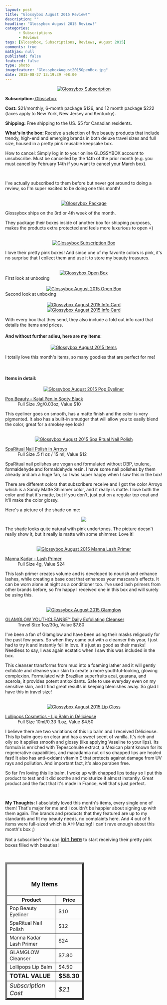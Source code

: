 ```yaml
---
layout: post
title: "Glossybox August 2015 Review!"
description: ""
headline: "Glossybox August 2015 Review!"
categories: 
      - Subscriptions
      - Reviews
tags: [Glossybox, Subscriptions, Reviews, August 2015]
comments: true
mathjax: null
published: false
featured: false
type: photo
imagefeature: "GlossyboxAugust2015OpenBox.jpg"
date: 2015-08-27 13:19:39 -08:00
---
```


<center><a href="https://www.glossybox.com/referal?CI=MTMzODY3" target="_blank">
<img src="/images//GlossyboxAugust2015Package.jpg" border="0" style="border:none;max-width:100%;" alt="Glossybox Subscription" />
</a></center>
<p><b>Subscription:</b><a href="https://www.glossybox.com/referal?CI=MTMzODY3" target="_blank"> Glossybox</a></p>
<p><b>Cost:</b> $21/monthly, 6-month package $126, and 12 month package $222 (taxes apply to New York, New Jersey and Kentucky).</p>
<p><b>Shipping:</b> Free shipping to the US. $5 for Canadian residents.</p>
<p><b>What's in the box:</b> Receive a selection of five beauty products that include trendy, high-end and emerging brands in both deluxe travel sizes and full size, housed in a pretty pink reusable keepsake box.</p>
<p>How to cancel: Simply log in to your online GLOSSYBOX account to unsubscribe. Must be cancelled by the 14th of the prior month (e.g. you must cancel by February 14th if you want to cancel your March box).</p>
<br>

<p>I've actually subscribed to them before but never got around to doing a review, so I'm super excited to be doing one this month!</p>

<br>

<center><a href="https://www.glossybox.com/referal?CI=MTMzODY3" target="_blank">
<img src="/images//GlossyboxAugust2015OpenPackage.jpg" border="0" style="border:none;max-width:100%;" alt="Glossybox Package" />
</a></center>

<p>Glossybox ships on the 3rd or 4th week of the month.</p>

<p>They package their boxes inside of another box for shipping purposes, makes the products extra protected and feels more luxurious to open =)</p>

<br>

<center><a href="https://www.glossybox.com/referal?CI=MTMzODY3" target="_blank">
<img src="/images//GlossyboxAugust2015Box.jpg" border="0" style="border:none;max-width:100%;" alt="Glossybox Subscription Box" />
</a></center>

<p>I love their pretty pink boxes! And since one of my favorite colors is pink, it's no surprise that I collect them and use it to store my beauty treasures.</p>

<br>

<center><a href="https://www.glossybox.com/referal?CI=MTMzODY3" target="_blank">
<img src="/images//GlossyboxAugust2015OpenBox.jpg" border="0" style="border:none;max-width:100%;" alt="Glossybox Open Box" />
</a></center>
<figcaption>First look at unboxing</figcaption>

<br>

<center><a href="https://www.glossybox.com/referal?CI=MTMzODY3" target="_blank">
<img src="/images//GlossyboxAugust2015OpenBox2.jpg" border="0" style="border:none;max-width:100%;" alt="Glossybox August 2015 Open Box" />
</a></center>
<figcaption>Second look at unboxing</figcaption>

<br>

<center><a href="https://www.glossybox.com/referal?CI=MTMzODY3" target="_blank">
<img src="/images//GlossyboxAugust2015Info.jpg" border="0" style="border:none;max-width:100%;" alt="Glossybox August 2015 Info Card" />
</a></center>

<center><a href="https://www.glossybox.com/referal?CI=MTMzODY3" target="_blank">
<img src="/images//GlossyboxAugust2015Info2.jpg" border="0" style="border:none;max-width:100%;" alt="Glossybox August 2015 Info Card" />
</a></center>

<p>With every box that they send, they also include a fold out info card that details the items and prices.</p>

<H4>And without further adieu, here are my items:</H4>

<center><a href="https://www.glossybox.com/referal?CI=MTMzODY3" target="_blank">
<img src="/images//GlossyboxAugust2015Items.jpg" border="0" style="border:none;max-width:100%;" alt="Glossybox August 2015 Items" />
</a></center>

<p>I totally love this month's items, so many goodies that are perfect for me!</p>

<br>

<H4>Items in detail:</H4>

<center><a href="https://www.glossybox.com/referal?CI=MTMzODY3" target="_blank">
<img src="/images//GlossyboxAugust2015Eyeliner.jpg" border="0" style="border:none;max-width:100%;" alt="Glossybox August 2015 Pop Eyeliner" />
</a></center>

<DL>
<DT><a href="http://www.popbeauty.com/products/kajal-pen" target="_blank">Pop Beauty - Kajal Pen in Sooty Black</a></DT>
<DD>Full Size .9g/0.03oz, Value $10</DD>
</DL>

<p>This eyeliner goes on smooth, has a matte finish and the color is very pigmented. It also has a built-in smudger that will allow you to easily blend the color, great for a smokey eye look!</p>

<br>

<center><a href="https://www.glossybox.com/referal?CI=MTMzODY3" target="_blank">
<img src="/images//GlossyboxAugust2015NailPolish.jpg" border="0" style="border:none;max-width:100%;" alt="Glossybox August 2015 Spa Ritual Nail Polish" />
</a></center>

<DL>
<DT><a href="http://www.sparitual.com/catalog/product/view/id/528/s/arroyo/?___store=default" target="_blank">SpaRitual Nail Polish in Arroyo</a></DT>
<DD>Full Size .5 fl oz / 15 ml, Value $12</DD>
</DL>

<p>SpaRitual nail polishes are vegan and formulated without DBP, toulene, formaldehyde and formaldehyde resin. I have some nail polishes by them already and am a huge fan, so I was super happy when I saw this in the box!</p>

<p>There are different colors that subscribers receive and I got the color Arroyo which is a Sandy Matte Shimmer color, and it really is matte. I love both the color and that it's matte, but if you don't, just put on a regular top coat and it'll make the color glossy.</p>

<p>Here's a picture of the shade on me:</p>

<center><img src='/images/GlossyboxAugust2015NailPolish2.jpg'></center>
<p>The shade looks quite natural with pink undertones. The picture doesn't really show it, but it really is matte with some shimmer. Love it!</p>

<br>

<center><a href="https://www.glossybox.com/referal?CI=MTMzODY3" target="_blank">
<img src="/images//GlossyboxAugust2015Manna.jpg" border="0" style="border:none;max-width:100%;" alt="Glossybox August 2015 Manna Lash Primer" />
</a></center>

<DL>
<DT><a href="http://www.mannakadarcosmetics.com/shop/eyes/step-1/primers/lash-primer.html" target="_blank">Manna Kadar - Lash Primer</a></DT>
<DD>Full Size 4g, Value $24</DD>
</DL>

<p>This lash primer creates volume and is developed to nourish and enhance lashes, while creating a base coat that enhances your mascara's effects. It can be worn alone at night as a conditioner too. I've used lash primers from other brands before, so I'm happy I received one in this box and will surely be using this.</p>

<br>

<center><a href="https://www.glossybox.com/referal?CI=MTMzODY3" target="_blank">
<img src="/images//GlossyboxAugust2015Glamglow.jpg" border="0" style="border:none;max-width:100%;" alt="Glossybox August 2015 Glamglow" />
</a></center>

<DL>
<DT><a href="http://www.drbrandtskincare.com/product/pores-no-more-cleanser-nettoyant.do" target="_blank">GLAMGLOW YOUTHCLEANSE™ Daily Exfoliating Cleanser</a></DT>
<DD>Travel Size 1oz/30g, Value $7.80</DD>
</DL>

<p>I've been a fan of Glamglow and have been using their masks religously for the past few years. So when they came out with a cleanser this year, I just had to try it and instantly fell in love. It's just as good as their masks! Needless to say, I was again ecstatic when I saw this was included in the box.</p>

<p>This cleanser transforms from mud into a foaming lather and it will gently exfoliate and cleanse your skin to create a more youthful-looking, glowing complexion. Formulated with Brazilian superfruits acai, guarana, and acerola, it provides potent antioxidants. Safe to use everyday even on my sensitive skin, and I find great results in keeping blemishes away. So glad I have this in travel size!</p>

<br>

<center><a href="https://www.glossybox.com/referal?CI=MTMzODY3" target="_blank">
<img src="/images//GlossyboxAugust2015Lip.jpg" border="0" style="border:none;max-width:100%;" alt="Glossybox August 2015 Lip Gloss" />
</a></center>

<DL>
<DT><a href="http://www.lollipopsparis.fr/en/baume-a-levres.html" target="_blank">Lollipops Cosmetics - Lip Balm in Délicieuse</a></DT>
<DD>Full Size 10ml/0.33 fl.oz, Value $4.50</DD>
</DL>

<p>I believe there are two variations of this lip balm and I received Délicieuse. This lip balm goes on clear and has a sweet scent of vanilla. It's rich and oily so it applies smooth and glossy (like applying Vaseline to your lips). Its formula is enriched with Tepescohuite extract, a Mexican plant known for its regenerative capabilities, and macadamia nut oil so chapped lips are healed fast! It also has anti-oxidant vitamin E that protects against damage from UV rays and pollution. And important fact, it's also paraben free.</p>

<p>So far I'm loving this lip balm. I woke up with chapped lips today so I put this product to test and it did soothe and moisturize it almost instantly. Great product and the fact that it's made in France, well that's just perfect.</p>

<br>

<p><i class="icon-exclamation-sign"></i><b> My Thoughts:</b> I absolutely loved this month's items, every single one of them! That's major for me and I couldn't be happier about signing up with them again. The brands and products that they featured are up to my standards and fit my beauty needs, no complaints here. And 4 out of 5 items were full-sized which is AH-Mazing! I can't rave enough about this month's box ;)</p>

<p>Not a subscriber? You can <a href="https://www.glossybox.com/referal?CI=MTMzODY3"><big>join here</big></a> to start receiving their pretty pink boxes filled with beauties!</p>
<br>

<TABLE  BORDER="5" style="width:50%">
   <TR>
      <TH COLSPAN="2">
         <H3><BR><center>My Items</center></H3>
      </TH>
   </TR>
      <TH>Product</TH>
      <TH>Price</TH>
  <TR>
      <TD>Pop Beauty Eyeliner</TD>
      <TD>$10</TD>
   </TR>
   <TR>
      <TD>SpaRitual Nail Polish</TD>
      <TD>$12</TD>
   </TR>
  <TR>
      <TD>Manna Kadar Lash Primer</TD>
      <TD>$24</TD>
   </TR>
   <TR>
      <TD>GLAMGLOW Cleanser</TD>
      <TD>$7.80</TD>
   </TR>
   <TR>
      <TD>Lollipops Lip Balm</TD>
      <TD>$4.50</TD>
   </TR>
   <TR>
      <TD><b><big>TOTAL VALUE</big></b></TD>
      <TD><b><big>$58.30</big></b></TD>
   </TR>
   <TR>
      <TD><i><big>Subscription Cost</big></i></TD>
      <TD><i><big>$21</big></i></TD>
   </TR>
</TABLE>
